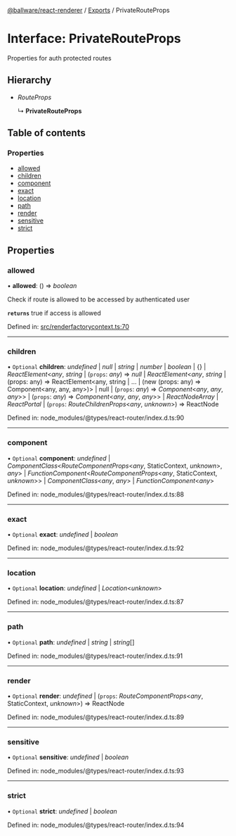 [@ballware/react-renderer](../README.md) / [Exports](../modules.md) / PrivateRouteProps

# Interface: PrivateRouteProps

Properties for auth protected routes

## Hierarchy

* *RouteProps*

  ↳ **PrivateRouteProps**

## Table of contents

### Properties

- [allowed](privaterouteprops.md#allowed)
- [children](privaterouteprops.md#children)
- [component](privaterouteprops.md#component)
- [exact](privaterouteprops.md#exact)
- [location](privaterouteprops.md#location)
- [path](privaterouteprops.md#path)
- [render](privaterouteprops.md#render)
- [sensitive](privaterouteprops.md#sensitive)
- [strict](privaterouteprops.md#strict)

## Properties

### allowed

• **allowed**: () => *boolean*

Check if route is allowed to be accessed by authenticated user

**`returns`** true if access is allowed

Defined in: [src/renderfactorycontext.ts:70](https://github.com/frankball/ballware-react-renderer/blob/69adedb/src/renderfactorycontext.ts#L70)

___

### children

• `Optional` **children**: *undefined* \| *null* \| *string* \| *number* \| *boolean* \| {} \| *ReactElement*<*any*, *string* \| (`props`: *any*) => *null* \| *ReactElement*<*any*, *string* \| (props: any) =\> ReactElement<any, string \| ... \| (new (props: any) =\> Component<any, any, any\>)\> \| null \| (`props`: *any*) => *Component*<*any*, *any*, *any*\>\> \| (`props`: *any*) => *Component*<*any*, *any*, *any*\>\> \| *ReactNodeArray* \| *ReactPortal* \| (`props`: *RouteChildrenProps*<*any*, *unknown*\>) => ReactNode

Defined in: node_modules/@types/react-router/index.d.ts:90

___

### component

• `Optional` **component**: *undefined* \| *ComponentClass*<*RouteComponentProps*<*any*, StaticContext, *unknown*\>, *any*\> \| *FunctionComponent*<*RouteComponentProps*<*any*, StaticContext, *unknown*\>\> \| *ComponentClass*<*any*, *any*\> \| *FunctionComponent*<*any*\>

Defined in: node_modules/@types/react-router/index.d.ts:88

___

### exact

• `Optional` **exact**: *undefined* \| *boolean*

Defined in: node_modules/@types/react-router/index.d.ts:92

___

### location

• `Optional` **location**: *undefined* \| *Location*<*unknown*\>

Defined in: node_modules/@types/react-router/index.d.ts:87

___

### path

• `Optional` **path**: *undefined* \| *string* \| *string*[]

Defined in: node_modules/@types/react-router/index.d.ts:91

___

### render

• `Optional` **render**: *undefined* \| (`props`: *RouteComponentProps*<*any*, StaticContext, *unknown*\>) => ReactNode

Defined in: node_modules/@types/react-router/index.d.ts:89

___

### sensitive

• `Optional` **sensitive**: *undefined* \| *boolean*

Defined in: node_modules/@types/react-router/index.d.ts:93

___

### strict

• `Optional` **strict**: *undefined* \| *boolean*

Defined in: node_modules/@types/react-router/index.d.ts:94

